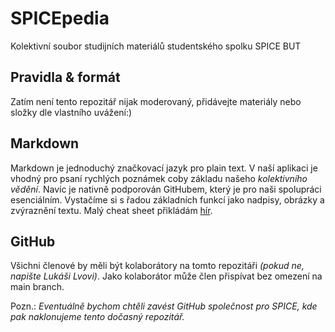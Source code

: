 # SPICEpedia
Kolektivní soubor studijních materiálů studentského spolku SPICE BUT

## Pravidla & formát
Zatím není tento repozitář nijak moderovaný, přidávejte materiály nebo složky dle vlastního uvážení:)

## Markdown
Markdown je jednoduchý značkovací jazyk pro plain text. V naší aplikaci je vhodný pro psaní rychlých poznámek coby základu našeho _kolektivního vědění_. Navíc je nativně podporován GitHubem, který je pro naši spolupráci esenciálním.
Vystačíme si s řadou základních funkcí jako nadpisy, obrázky a zvýraznění textu. Malý cheat sheet přikládám [hír](https://www.markdownguide.org/basic-syntax/).

## GitHub
Všichni členové by měli být kolaborátory na tomto repozitáři _(pokud ne, napište Lukáši Lvovi)_. Jako kolaborátor může člen přispívat bez omezení na main branch.

Pozn.: _Eventuálně bychom chtěli zavést GitHub společnost pro SPICE, kde pak naklonujeme tento dočasný repozitář._
